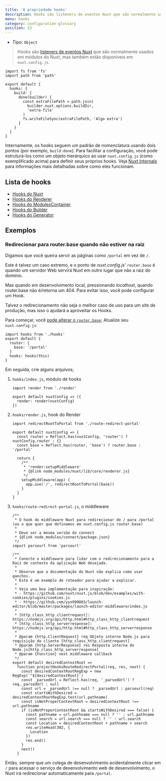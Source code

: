 ```yaml
---
title: 'A propriedade hooks'
description: Hooks são listeners de eventos Nuxt que são normalmente usados ​​em módulos do Nuxt, mas também estão disponíveis em `nuxt.config.js`.
menu: hooks
category: configuration-glossary
position: 13
---
```


- Tipo: `Object`

> Hooks são [listeners de eventos Nuxt](/docs/2.x/internals-glossary/internals) que são normalmente usados ​​em módulos do Nuxt, mas também estão disponíveis em `nuxt.config.js`.

```js{}[nuxt.config.js]
import fs from 'fs'
import path from 'path'

export default {
  hooks: {
    build: {
      done(builder) {
        const extraFilePath = path.join(
          builder.nuxt.options.buildDir,
          'extra-file'
        )
        fs.writeFileSync(extraFilePath, 'Algo extra')
      }
    }
  }
}
```

Internamente, os hooks seguem um padrão de nomenclatura usando dois pontos (por exemplo, `build:done`). Para facilitar a configuração, você pode estruturá-los como um objeto hierárquico ao usar `nuxt.config.js` (como exemplificado acima) para definir seus próprios hooks. Veja [Nuxt Internals](/docs/2.x/x/internals-glossary/internals) para informações mais detalhadas sobre como eles funcionam.

## Lista de hooks

- [Hooks do Nuxt](/docs/2.x/x/internals-glossary/internals-renderer#hooks)
- [Hooks do Renderer](/docs/2.x/x/internals-glossary/internals-renderer#hooks)
- [Hooks do ModulesContainer](/docs/2.x/x/internals-glossary/internals-module-container#hooks)
- [Hooks do Builder](/docs/2.x/x/internals-glossary/internals-builder#hooks)
- [Hooks do Generator](/docs/2.x/x/internals-glossary/internals-generator#hooks)

## Exemplos

### Redirecionar para router.base quando não estiver na raiz

Digamos que você queira servir as páginas como `/portal` em vez de `/`.

Este é talvez um caso extremo, e o ponto de _nuxt.config.js_’ `router.base` é quando um servidor Web servirá Nuxt em outro lugar que não a raiz do domínio.

Mas quando em desenvolvimento local, pressionando _localhost_, quando router.base não é/retorna um 404. Para evitar isso, você pode configurar um Hook.

Talvez o redirecionamento não seja o melhor caso de uso para um site de produção, mas isso o ajudará a aproveitar os Hooks.

Para começar, você [pode alterar o `router.base`](/docs/2.x/x/configuration-glossary/configuration-router#base); Atualize seu `nuxt.config.js`:

```js{}[nuxt.config.js]
import hooks from './hooks'
export default {
  router: {
    base: '/portal'
  }
  hooks: hooks(this)
}
```

Em seguida, crie alguns arquivos;

1. `hooks/index.js`, módulo de hooks

   ```js{}[hooks/index.js]
   import render from './render'

   export default nuxtConfig => ({
     render: render(nuxtConfig)
   })
   ```

2. `hooks/render.js`, hook do Render

   ```js{}[hooks/render.js]
   import redirectRootToPortal from './route-redirect-portal'

   export default nuxtConfig => {
     const router = Reflect.has(nuxtConfig, 'router') ? nuxtConfig.router : {}
     const base = Reflect.has(router, 'base') ? router.base : '/portal'

     return {
       /**
        * 'render:setupMiddleware'
        * {@link node_modules/nuxt/lib/core/renderer.js}
        */
       setupMiddleware(app) {
         app.use('/', redirectRootToPortal(base))
       }
     }
   }
   ```

3. `hooks/route-redirect-portal.js`, o middleware

   ```js{}[hooks/route-redirect-portal.js]
   /**
    * O hook do middleware Nuxt para redirecionar de / para /portal (ou o que quer que definamos em nuxt.config.js router.base)
    *
    * Deve ser a mesma versão do connect
    * {@link node_modules/connect/package.json}
    */
   import parseurl from 'parseurl'

   /**
    * Conecte o middleware para lidar com o redirecionamento para a Raiz de contexto da aplicação Web desejada.
    *
    * Observe que a documentação do Nuxt não explica como usar ganchos.
    * Este é um exemplo de roteador para ajudar a explicar.
    *
    * Veja uma boa implementação para inspiração:
    * - https://github.com/nuxt/nuxt.js/blob/dev/examples/with-cookies/plugins/cookies.js
    * - https://github.com/yyx990803/launch-editor/blob/master/packages/launch-editor-middleware/index.js
    *
    * [http_class_http_clientrequest]: https://nodejs.org/api/http.html#http_class_http_clientrequest
    * [http_class_http_serverresponse]: https://nodejs.org/api/http.html#http_class_http_serverresponse
    *
    * @param {http.ClientRequest} req Objeto interno Node.js para requisição do cliente [http_class_http_clientrequest]
    * @param {http.ServerResponse} res Resposta interna do Node.js[http_class_http_serverresponse]
    * @param {Function} next middleware callback
    */
   export default desiredContextRoot =>
     function projectHooksRouteRedirectPortal(req, res, next) {
       const desiredContextRootRegExp = new RegExp(`^${desiredContextRoot}`)
       const _parsedUrl = Reflect.has(req, '_parsedUrl') ? req._parsedUrl : null
       const url = _parsedUrl !== null ? _parsedUrl : parseurl(req)
       const startsWithDesired = desiredContextRootRegExp.test(url.pathname)
       const isNotProperContextRoot = desiredContextRoot !== url.pathname
       if (isNotProperContextRoot && startsWithDesired === false) {
         const pathname = url.pathname === null ? '' : url.pathname
         const search = url.search === null ? '' : url.search
         const Location = desiredContextRoot + pathname + search
         res.writeHead(302, {
           Location
         })
         res.end()
       }
       next()
     }
   ```

Então, sempre que um colega de desenvolvimento acidentalmente clicar em `/` para acessar o serviço de desenvolvimento web de desenvolvimento, o Nuxt irá redirecionar automaticamente para `/portal`.

